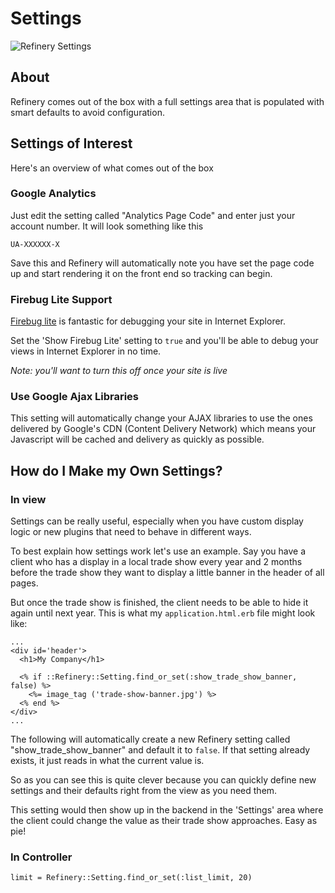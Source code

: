 # Settings

![Refinery Settings](http://refinerycms.com/system/images/0000/0666/settings.png)

## About

Refinery comes out of the box with a full settings area that is populated with
smart defaults to avoid configuration.

## Settings of Interest

Here's an overview of what comes out of the box

### Google Analytics

Just edit the setting called "Analytics Page Code" and enter just your account number.
It will look something like this

    UA-XXXXXX-X

Save this and Refinery will automatically note you have set the page code up and
start rendering it on the front end so tracking can begin.

### Firebug Lite Support

[Firebug lite](http://getfirebug.com/lite) is fantastic for debugging your site
in Internet Explorer.

Set the 'Show Firebug Lite' setting to ``true`` and you'll be able to debug your
views in Internet Explorer in no time.

_Note: you'll want to turn this off once your site is live_

### Use Google Ajax Libraries

This setting will automatically change your AJAX libraries to use the ones
delivered by Google's CDN (Content Delivery Network) which means your Javascript
will be cached and delivery as quickly as possible.

## How do I Make my Own Settings?

### In view

Settings can be really useful, especially when you have custom display logic or
new plugins that need to behave in different ways.

To best explain how settings work let's use an example.  Say you have a client
who has a display in a local trade show every year and 2 months before the trade
show they want to display a little banner in the header of all pages.

But once the trade show is finished, the client needs to be able to hide it again
until next year. This is what my ``application.html.erb`` file might look like:

    ...
    <div id='header'>
      <h1>My Company</h1>

      <% if ::Refinery::Setting.find_or_set(:show_trade_show_banner, false) %>
        <%= image_tag ('trade-show-banner.jpg') %>
      <% end %>
    </div>
    ...

The following will automatically create a new Refinery setting called
"show_trade_show_banner" and default it to ``false``.
If that setting already exists, it just reads in what the current value is.

So as you can see this is quite clever because you can quickly define new settings
 and their defaults right from the view as you need them.

This setting would then show up in the backend in the 'Settings' area where the
client could change the value as their trade show approaches. Easy as pie!

### In Controller

    limit = Refinery::Setting.find_or_set(:list_limit, 20)
